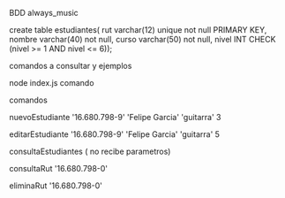 BDD always_music

create table estudiantes(
rut varchar(12) unique not null PRIMARY KEY,
nombre varchar(40) not null,
curso varchar(50) not null,
nivel INT CHECK (nivel >= 1 AND nivel <= 6));

comandos a consultar y ejemplos

node index.js comando

comandos 

nuevoEstudiante '16.680.798-9' 'Felipe Garcia' 'guitarra' 3

editarEstudiante '16.680.798-9' 'Felipe Garcia' 'guitarra' 5

consultaEstudiantes ( no recibe parametros)

consultaRut '16.680.798-0'

eliminaRut '16.680.798-0'

